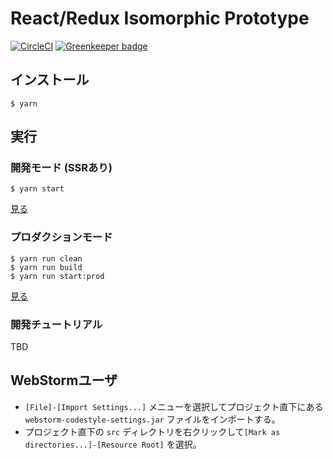 # React/Redux Isomorphic Prototype

[![CircleCI](https://circleci.com/gh/recruit-tech/redux-pluto.svg?style=svg)](https://circleci.com/gh/recruit-tech/redux-pluto) [![Greenkeeper badge](https://badges.greenkeeper.io/recruit-tech/redux-pluto.svg)](https://greenkeeper.io/)
## インストール

```
$ yarn
```

## 実行

### 開発モード (SSRあり)

```
$ yarn start
```

[見る](http://localhost:3000)

### プロダクションモード

```
$ yarn run clean
$ yarn run build
$ yarn run start:prod
```

[見る](http://localhost:3000)

### 開発チュートリアル

TBD

## WebStormユーザ

* `[File]-[Import Settings...]` メニューを選択してプロジェクト直下にある `webstorm-codestyle-settings.jar` ファイルをインポートする。
* プロジェクト直下の `src` ディレクトリを右クリックして`[Mark as directories...]-[Resource Root]` を選択。
